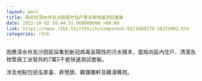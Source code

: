 ```yaml
---
layout: post
title: 政府在深水埗及沙田區內住戶等派發快速測試套裝
date: 2022-10-02 19:44:51.000000000 +08:00
link: https://news.rthk.hk/rthk/ch/component/k2/1669378-20221002.htm
categories: rthk
---
```


因應深水埗及沙田區採集到新冠病毒呈陽性的污水樣本，當局向區內住戶、清潔及物管員工派發共約7萬5千套快速測試套裝。

涉及地點包括泓景臺、昇悅居、觀瀾雅軒及聽濤雅苑。

